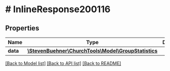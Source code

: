 # # InlineResponse200116

## Properties

Name | Type | Description | Notes
------------ | ------------- | ------------- | -------------
**data** | [**\StevenBuehner\ChurchTools\Model\GroupStatistics**](GroupStatistics.md) |  | [optional]

[[Back to Model list]](../../README.md#models) [[Back to API list]](../../README.md#endpoints) [[Back to README]](../../README.md)
